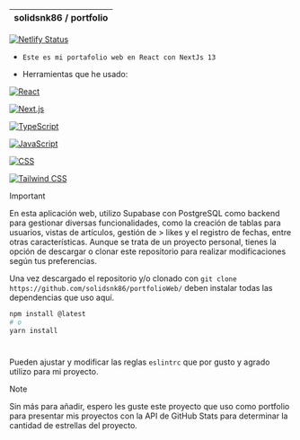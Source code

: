 | solidsnk86 / portfolio  |
--------------------------|

[![Netlify Status](https://api.netlify.com/api/v1/badges/5d10895b-1156-44e7-902b-6eb317642eb5/deploy-status)](https://app.netlify.com/sites/solidsnk86/deploys)

- `Este es mi portafolio web en React con NextJs 13`

* Herramientas que he usado:

[![React](https://img.shields.io/badge/React-%2320232a.svg?style=for-the-badge&logo=react&logoColor=%2361DAFB)](https://reactjs.org/)

[![Next.js](https://img.shields.io/badge/Next.js-%23000000.svg?style=for-the-badge&logo=next.js&logoColor=white)](https://nextjs.org/)

[![TypeScript](https://img.shields.io/badge/TypeScript-%23007ACC.svg?style=for-the-badge&logo=typescript&logoColor=white)](https://www.typescriptlang.org/)

[![JavaScript](https://img.shields.io/badge/JavaScript-%23F7DF1E.svg?style=for-the-badge&logo=javascript&logoColor=black)](https://developer.mozilla.org/en-US/docs/Web/JavaScript)

[![CSS](https://img.shields.io/badge/CSS-%231572B6.svg?style=for-the-badge&logo=css3&logoColor=white)](https://developer.mozilla.org/en-US/docs/Web/CSS)

[![Tailwind CSS](https://img.shields.io/badge/Tailwind%20CSS-%2338B2AC.svg?style=for-the-badge&logo=tailwind-css&logoColor=white)](https://tailwindcss.com/)

> [!Important]
> En esta aplicación web, utilizo Supabase con PostgreSQL como backend para gestionar diversas funcionalidades, como la creación de tablas para usuarios, vistas de artículos, gestión de > likes y el registro de fechas, entre otras características. Aunque se trata de un proyecto personal, tienes la opción de descargar o clonar este repositorio para realizar 
> modificaciones según tus preferencias.

Una vez descargado el repositorio y/o clonado con `git clone https://github.com/solidsnk86/portfolioWeb/`
deben instalar todas las dependencias que uso aquí.

```bash
npm install @latest
# o
yarn install
```
#

Pueden ajustar y modificar las reglas `eslintrc` que por gusto y agrado utilizo para mi proyecto.

> [!Note]
> Sin más para añadir, espero les guste este proyecto que uso como portfolio para presentar mis proyectos
> con la API de GitHub Stats para determinar la cantidad de estrellas del proyecto.


